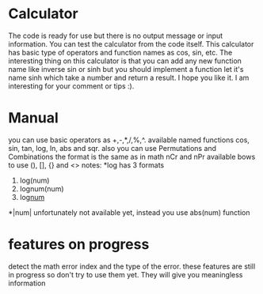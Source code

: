 # Calculator
The code is ready for use but there is no output message or input information. You can test the calculator from the code itself. 
This calculator has basic type of operators and function names as cos, sin, etc. 
The interesting thing on this calculator is that you can add any new function name like inverse sin or sinh but you should implement a function 
let it's name sinh which take a number and return a result. I hope you like it. I am interesting for your comment or tips :).

# Manual
you can use basic operators as +,-,*,/,%,^.
available named functions cos, sin, tan, log, ln, abs and sqr. also you can use Permutations and Combinations the format is the same as in math nCr and nPr
available bows to use (), [], {} and <>
notes:
*log has 3 formats
1) log(num) 
2) lognum(num) 
3) log[num](num)

*|num| unfortunately not available yet, instead you use abs(num) function
# features on progress
detect the math error index and the type of the error. these features are still in progress so don't try to use them yet. They will give you meaningless information

